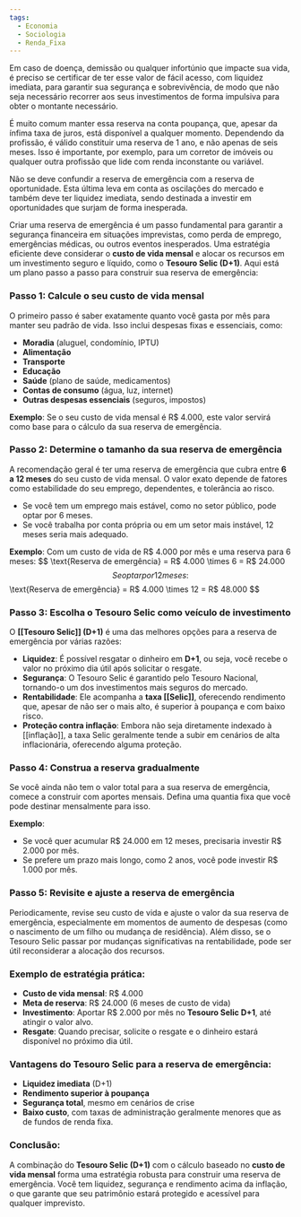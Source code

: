 ```yaml
---
tags:
  - Economia
  - Sociologia
  - Renda_Fixa
---
```

Em caso de doença, demissão ou qualquer infortúnio que impacte sua vida, é preciso se certificar de ter esse valor de fácil acesso, com liquidez imediata, para garantir sua segurança e sobrevivência, de modo que não seja necessário recorrer aos seus investimentos de forma impulsiva para obter o montante necessário.

É muito comum manter essa reserva na conta poupança, que, apesar da ínfima taxa de juros, está disponível a qualquer momento. Dependendo da profissão, é válido constituir uma reserva de 1 ano, e não apenas de seis meses. Isso é importante, por exemplo, para um corretor de imóveis ou qualquer outra profissão que lide com renda inconstante ou variável.

Não se deve confundir a reserva de emergência com a reserva de oportunidade. Esta última leva em conta as oscilações do mercado e também deve ter liquidez imediata, sendo destinada a investir em oportunidades que surjam de forma inesperada.

Criar uma reserva de emergência é um passo fundamental para garantir a segurança financeira em situações imprevistas, como perda de emprego, emergências médicas, ou outros eventos inesperados. Uma estratégia eficiente deve considerar o **custo de vida mensal** e alocar os recursos em um investimento seguro e líquido, como o **Tesouro Selic (D+1)**. Aqui está um plano passo a passo para construir sua reserva de emergência:

### Passo 1: Calcule o seu custo de vida mensal
O primeiro passo é saber exatamente quanto você gasta por mês para manter seu padrão de vida. Isso inclui despesas fixas e essenciais, como:
- **Moradia** (aluguel, condomínio, IPTU)
- **Alimentação**
- **Transporte**
- **Educação**
- **Saúde** (plano de saúde, medicamentos)
- **Contas de consumo** (água, luz, internet)
- **Outras despesas essenciais** (seguros, impostos)

**Exemplo**: Se o seu custo de vida mensal é R$ 4.000, este valor servirá como base para o cálculo da sua reserva de emergência.

### Passo 2: Determine o tamanho da sua reserva de emergência
A recomendação geral é ter uma reserva de emergência que cubra entre **6 a 12 meses** do seu custo de vida mensal. O valor exato depende de fatores como estabilidade do seu emprego, dependentes, e tolerância ao risco.

- Se você tem um emprego mais estável, como no setor público, pode optar por 6 meses.
- Se você trabalha por conta própria ou em um setor mais instável, 12 meses seria mais adequado.

**Exemplo**: Com um custo de vida de R$ 4.000 por mês e uma reserva para 6 meses:
$$
\text{Reserva de emergência} = R$ 4.000 \times 6 = R$ 24.000
$$
Se optar por 12 meses:
$$
\text{Reserva de emergência} = R$ 4.000 \times 12 = R$ 48.000
$$

### Passo 3: Escolha o Tesouro Selic como veículo de investimento
O **[[Tesouro Selic]] (D+1)** é uma das melhores opções para a reserva de emergência por várias razões:
- **Liquidez**: É possível resgatar o dinheiro em **D+1**, ou seja, você recebe o valor no próximo dia útil após solicitar o resgate.
- **Segurança**: O Tesouro Selic é garantido pelo Tesouro Nacional, tornando-o um dos investimentos mais seguros do mercado.
- **Rentabilidade**: Ele acompanha a **taxa [[Selic]]**, oferecendo rendimento que, apesar de não ser o mais alto, é superior à poupança e com baixo risco.
- **Proteção contra inflação**: Embora não seja diretamente indexado à [[inflação]], a taxa Selic geralmente tende a subir em cenários de alta inflacionária, oferecendo alguma proteção.

### Passo 4: Construa a reserva gradualmente
Se você ainda não tem o valor total para a sua reserva de emergência, comece a construir com aportes mensais. Defina uma quantia fixa que você pode destinar mensalmente para isso.

**Exemplo**:
- Se você quer acumular R$ 24.000 em 12 meses, precisaria investir R$ 2.000 por mês.
- Se prefere um prazo mais longo, como 2 anos, você pode investir R$ 1.000 por mês.

### Passo 5: Revisite e ajuste a reserva de emergência
Periodicamente, revise seu custo de vida e ajuste o valor da sua reserva de emergência, especialmente em momentos de aumento de despesas (como o nascimento de um filho ou mudança de residência). Além disso, se o Tesouro Selic passar por mudanças significativas na rentabilidade, pode ser útil reconsiderar a alocação dos recursos.

### Exemplo de estratégia prática:
- **Custo de vida mensal**: R$ 4.000
- **Meta de reserva**: R$ 24.000 (6 meses de custo de vida)
- **Investimento**: Aportar R$ 2.000 por mês no **Tesouro Selic D+1**, até atingir o valor alvo.
- **Resgate**: Quando precisar, solicite o resgate e o dinheiro estará disponível no próximo dia útil.

### Vantagens do Tesouro Selic para a reserva de emergência:
- **Liquidez imediata** (D+1)
- **Rendimento superior à poupança**
- **Segurança total**, mesmo em cenários de crise
- **Baixo custo**, com taxas de administração geralmente menores que as de fundos de renda fixa.

### Conclusão:
A combinação do **Tesouro Selic (D+1)** com o cálculo baseado no **custo de vida mensal** forma uma estratégia robusta para construir uma reserva de emergência. Você tem liquidez, segurança e rendimento acima da inflação, o que garante que seu patrimônio estará protegido e acessível para qualquer imprevisto.